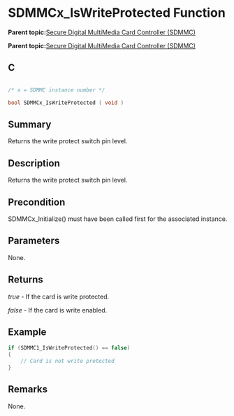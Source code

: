 # SDMMCx\_IsWriteProtected Function

**Parent topic:**[Secure Digital MultiMedia Card Controller \(SDMMC\)](GUID-670F0003-D51D-457F-BF15-845C30D30C12.md)

**Parent topic:**[Secure Digital MultiMedia Card Controller \(SDMMC\)](GUID-9384AD3C-4E33-479E-B7BB-005772421CB2.md)

## C

```c

/* x = SDMMC instance number */

bool SDMMCx_IsWriteProtected ( void )
```

## Summary

Returns the write protect switch pin level.

## Description

Returns the write protect switch pin level.

## Precondition

SDMMCx\_Initialize\(\) must have been called first for the associated instance.

## Parameters

None.

## Returns

*true* - If the card is write protected.

*false* - If the card is write enabled.

## Example

```c
if (SDMMC1_IsWriteProtected() == false)
{
    // Card is not write protected
}
```

## Remarks

None.

